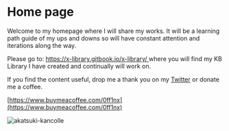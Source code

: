 # Home page

Welcome to my homepage where I will share my works. It will be a learning path guide of my ups and downs so will have constant attention and iterations along the way.

Please go to: [https://x-library.gitbook.io/x-library/ ](https://x-library.gitbook.io/x-library/)where you will find my KB Library I have created and continually will work on.

If you find the content useful, drop me a thank you on my [Twitter](https://twitter.com/xMisan67) or donate me a coffee.

[https://www.buymeacoffee.com/0ff1nx](https://www.buymeacoffee.com/0ff1nx)

![akatsuki-kancolle](https://github.com/0ff1NX/Learning-Repo/assets/24962810/64829a9a-7bbc-42f0-82af-c9558acfd72b)
